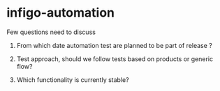 infigo-automation
=================

Few questions need to discuss
1. From which date automation test are planned to be part of release ?

2. Test approach, should we follow tests based on products or generic flow?

3. Which functionality is currently stable?
